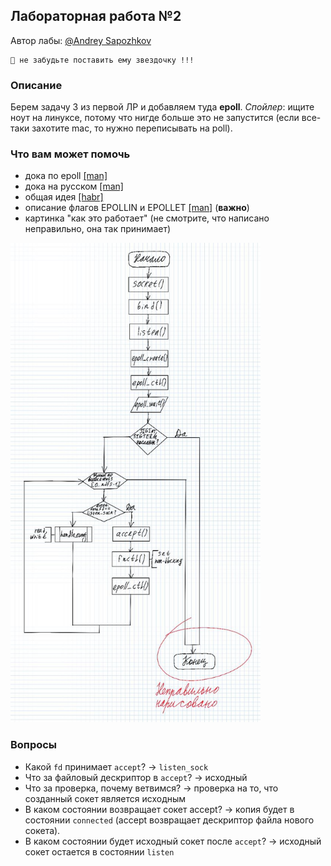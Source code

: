 ## Лабораторная работа №2

Автор лабы: [@Andrey Sapozhkov](https://github.com/Inspirate789) 

```
📍 не забудьте поставить ему звездочку !!!
```

### Описание

Берем задачу 3 из первой ЛР и добавляем туда **epoll**. *Спойлер*: ищите ноут на линуксе, потому что нигде больше это не запустится (если все-таки захотите mac, то нужно переписывать на poll).

### Что вам может помочь

* дока по epoll [[man]](https://man7.org/linux/man-pages/man7/epoll.7.html)
* дока на русском [[man]](https://ru.manpages.org/epoll/7)
* общая идея [[habr]](https://habr.com/ru/post/416669/)
* описание флагов EPOLLIN и EPOLLET [[man]](https://www.opennet.ru/man.shtml?topic=epoll_ctl&category=2&russian=0) (**важно**) 
* картинка "как это работает" (не смотрите, что написано неправильно, она так принимает)

<img src="img/very_important_image.jpg" width="400">

### Вопросы

* Какой `fd` принимает `accept`? -> `listen_sock`
* Что за файловый дескриптор в `accept`? -> исходный
* Что за проверка, почему ветвимся? -> проверка на то, что созданный сокет является исходным
* В каком состоянии возвращает сокет accept? -> копия будет в состоянии `connected` (accept возвращает дескриптор файла нового сокета).
* В каком состоянии будет исходный сокет после `accept`? -> исходный сокет остается в состоянии `listen`



